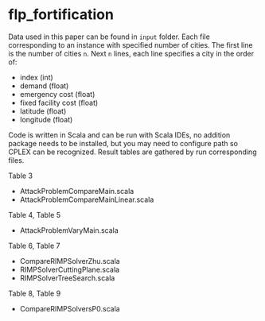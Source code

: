 # flp_fortification
 
Data used in this paper can be found in `input` folder.
Each file corresponding to an instance with specified number of cities.
The first line is the number of cities `n`.
Next `n` lines, each line specifies a city in the order of:
 - index (int)
 - demand (float)
 - emergency cost (float)
 - fixed facility cost (float)
 - latitude (float)
 - longitude (float)

Code is written in Scala and can be run with Scala IDEs, no addition package needs to be installed, but you may need to configure path so CPLEX can be recognized. Result tables are gathered by run corresponding files.

Table 3
 - AttackProblemCompareMain.scala
 - AttackProblemCompareMainLinear.scala

Table 4, Table 5 
 - AttackProblemVaryMain.scala

Table 6, Table 7
 - CompareRIMPSolverZhu.scala
 - RIMPSolverCuttingPlane.scala
 - RIMPSolverTreeSearch.scala
  
Table 8, Table 9
 - CompareRIMPSolversP0.scala
